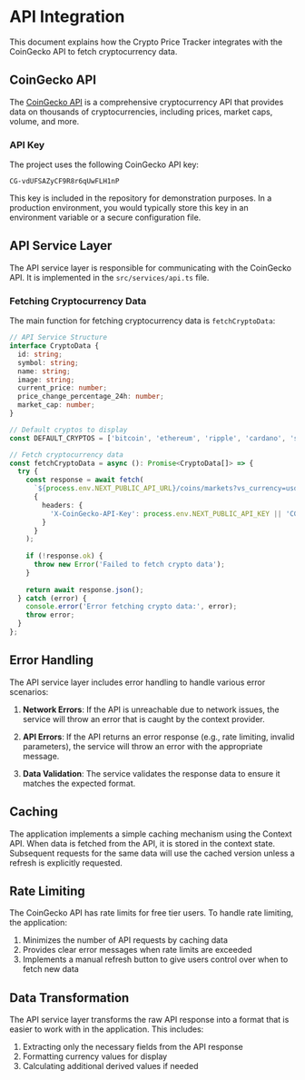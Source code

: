 # API Integration

This document explains how the Crypto Price Tracker integrates with the CoinGecko API to fetch cryptocurrency data.

## CoinGecko API

The [CoinGecko API](https://www.coingecko.com/en/api/documentation) is a comprehensive cryptocurrency API that provides data on thousands of cryptocurrencies, including prices, market caps, volume, and more.

### API Key

The project uses the following CoinGecko API key:

```
CG-vdUFSAZyCF9R8r6qUwFLH1nP
```

This key is included in the repository for demonstration purposes. In a production environment, you would typically store this key in an environment variable or a secure configuration file.

## API Service Layer

The API service layer is responsible for communicating with the CoinGecko API. It is implemented in the `src/services/api.ts` file.

### Fetching Cryptocurrency Data

The main function for fetching cryptocurrency data is `fetchCryptoData`:

```typescript
// API Service Structure
interface CryptoData {
  id: string;
  symbol: string;
  name: string;
  image: string;
  current_price: number;
  price_change_percentage_24h: number;
  market_cap: number;
}

// Default cryptos to display
const DEFAULT_CRYPTOS = ['bitcoin', 'ethereum', 'ripple', 'cardano', 'solana'];

// Fetch cryptocurrency data
const fetchCryptoData = async (): Promise<CryptoData[]> => {
  try {
    const response = await fetch(
      `${process.env.NEXT_PUBLIC_API_URL}/coins/markets?vs_currency=usd&ids=${DEFAULT_CRYPTOS.join(",")}&order=market_cap_desc`,
      {
        headers: {
          'X-CoinGecko-API-Key': process.env.NEXT_PUBLIC_API_KEY || 'CG-vdUFSAZyCF9R8r6qUwFLH1nP'
        }
      }
    );
    
    if (!response.ok) {
      throw new Error('Failed to fetch crypto data');
    }
    
    return await response.json();
  } catch (error) {
    console.error('Error fetching crypto data:', error);
    throw error;
  }
};
```

## Error Handling

The API service layer includes error handling to handle various error scenarios:

1. **Network Errors**: If the API is unreachable due to network issues, the service will throw an error that is caught by the context provider.

2. **API Errors**: If the API returns an error response (e.g., rate limiting, invalid parameters), the service will throw an error with the appropriate message.

3. **Data Validation**: The service validates the response data to ensure it matches the expected format.

## Caching

The application implements a simple caching mechanism using the Context API. When data is fetched from the API, it is stored in the context state. Subsequent requests for the same data will use the cached version unless a refresh is explicitly requested.

## Rate Limiting

The CoinGecko API has rate limits for free tier users. To handle rate limiting, the application:

1. Minimizes the number of API requests by caching data
2. Provides clear error messages when rate limits are exceeded
3. Implements a manual refresh button to give users control over when to fetch new data

## Data Transformation

The API service layer transforms the raw API response into a format that is easier to work with in the application. This includes:

1. Extracting only the necessary fields from the API response
2. Formatting currency values for display
3. Calculating additional derived values if needed